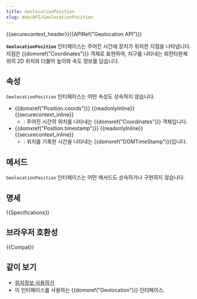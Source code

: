 ```yaml
---
title: GeolocationPosition
slug: Web/API/GeolocationPosition
---
```

{{securecontext_header}}{{APIRef("Geolocation API")}}

**`GeolocationPosition`** 인터페이스는 주어진 시간에 장치가 위치한 지점을 나타냅니다. 지점은 {{domxref("Coordinates")}} 객체로 표현하여, 지구를 나타내는 회전타원체 위의 2D 위치와 더불어 높이와 속도 정보를 담습니다.

## 속성

`GeolocationPosition` 인터페이스는 어떤 속성도 상속하지 않습니다.

- {{domxref("Position.coords")}} {{readonlyInline}} {{securecontext_inline}}
  - : 주어진 시간의 위치를 나타내는 {{domxref("Coordinates")}} 객체입니다.
- {{domxref("Position.timestamp")}} {{readonlyInline}} {{securecontext_inline}}
  - : 위치를 기록한 시간을 나타내는 {{domxref("DOMTimeStamp")}}입니다.

## 메서드

`GeolocationPosition` 인터페이스는 어떤 메서드도 상속하거나 구현하지 않습니다.

## 명세

{{Specifications}}

## 브라우저 호환성

{{Compat}}

## 같이 보기

- [위치정보 사용하기](/ko/docs/Web/API/Geolocation_API)
- 이 인터페이스를 사용하는 {{domxref("Geolocation")}} 인터페이스.
